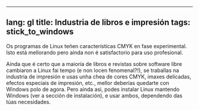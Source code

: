 
---
lang: gl
title: Industria de libros e impresión
tags: stick_to_windows
---

Os programas de Linux teñen características CMYK en fase experimental. Isto está mellorando pero aínda non é satisfactorio para uso profesional.

Aínda que é certo que a maioría de libros e revistas sobre software libre cambiaron a Linux fai tempo (e non locen fenomenal?!), se traballas na industria de impresión e usas unha chea de cores CMYK, imaxes delicadas, efectos especiais de impresión, etc., mellor deberías quedarte con Windows polo de agora. Pero aínda asi, podes instalar Linux mantendo Windows (ver a sección de instalación), e usar ambos, dependendo das túas necesidades.


